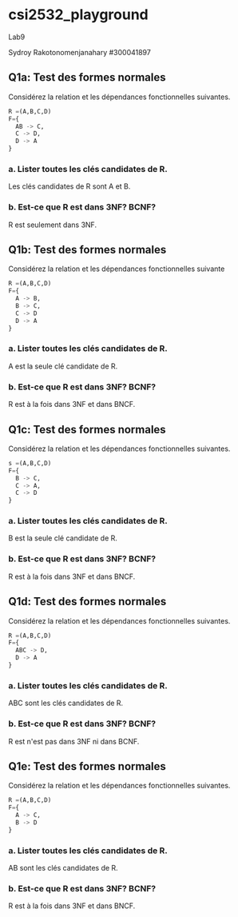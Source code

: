 # csi2532_playground
Lab9

Sydroy Rakotonomenjanahary #300041897

## Q1a: Test des formes normales

Considérez la relation et les dépendances fonctionnelles suivantes.
```sql
R =(A,B,C,D) 
F={  
  AB -> C,   
  C -> D,   
  D -> A 
}
```
### a. Lister toutes les clés candidates de R.

Les clés candidates de R sont A et B.

### b. Est-ce que R est dans 3NF? BCNF?

R est seulement dans 3NF.

## Q1b: Test des formes normales

Considérez la relation et les dépendances fonctionnelles suivante
```sql
R =(A,B,C,D) 
F={  
  A -> B, 
  B -> C,   
  C -> D
  D -> A
}
```
### a. Lister toutes les clés candidates de R.

A est la seule clé candidate de R.

### b. Est-ce que R est dans 3NF? BCNF?

R est à la fois dans 3NF et dans BNCF.

## Q1c: Test des formes normales

Considérez la relation et les dépendances fonctionnelles suivantes.
```sql
s =(A,B,C,D) 
F={  
  B -> C,   
  C -> A,   
  C -> D 
}
```
### a. Lister toutes les clés candidates de R.

B est la seule clé candidate de R.

### b. Est-ce que R est dans 3NF? BCNF?

R est à la fois dans 3NF et dans BNCF.

## Q1d: Test des formes normales

Considérez la relation et les dépendances fonctionnelles suivantes.
```sql
R =(A,B,C,D) 
F={  
  ABC -> D,   
  D -> A 
}
```
### a. Lister toutes les clés candidates de R.

ABC sont les clés candidates de R.

### b. Est-ce que R est dans 3NF? BCNF?

R est n'est pas dans 3NF ni dans BCNF.

## Q1e: Test des formes normales

Considérez la relation et les dépendances fonctionnelles suivantes.
```sql
R =(A,B,C,D) 
F={  
  A -> C,   
  B -> D  
}
```
### a. Lister toutes les clés candidates de R.

AB sont les clés candidates de R.

### b. Est-ce que R est dans 3NF? BCNF?

R est à la fois dans 3NF et dans BNCF.




